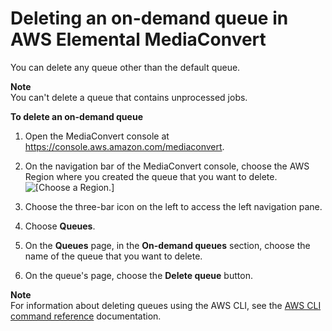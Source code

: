 # Deleting an on\-demand queue in AWS Elemental MediaConvert<a name="deleting-a-queue"></a>

You can delete any queue other than the default queue\.

**Note**  
You can't delete a queue that contains unprocessed jobs\.

**To delete an on\-demand queue**

1. Open the MediaConvert console at [https://console\.aws\.amazon\.com/mediaconvert](https://console.aws.amazon.com/mediaconvert)\.

1. On the navigation bar of the MediaConvert console, choose the AWS Region where you created the queue that you want to delete\.  
![\[Choose a Region.\]](http://docs.aws.amazon.com/mediaconvert/latest/ug/images/regions-list.png)

1. Choose the three\-bar icon on the left to access the left navigation pane\.

1. Choose **Queues**\.

1. On the **Queues** page, in the **On\-demand queues** section, choose the name of the queue that you want to delete\.

1. On the queue's page, choose the **Delete queue** button\.

**Note**  
For information about deleting queues using the AWS CLI, see the [AWS CLI command reference](https://docs.aws.amazon.com/en_us/mediaconvert/latest/ug/deleting-a-queue.html) documentation\.
